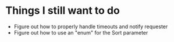 # Things I still want to do

* Figure out how to properly handle timeouts and notify requester
* Figure out how to use an "enum" for the Sort parameter

